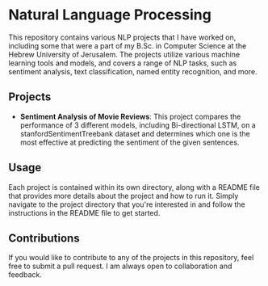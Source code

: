 # Natural Language Processing

This repository contains various NLP projects that I have worked on, including some that were a part of my B.Sc. in Computer Science at the Hebrew University of Jerusalem. The projects utilize various machine learning tools and models, and covers a range of NLP tasks, such as sentiment analysis, text classification, named entity recognition, and more.

## Projects

* **Sentiment Analysis of Movie Reviews**: This project compares the performance of 3 different models, including Bi-directional LSTM, on a stanfordSentimentTreebank dataset
and determines which one is the most effective at predicting the sentiment of the given sentences.

## Usage

Each project is contained within its own directory, along with a README file that provides more details about the project and how to run it. Simply navigate to the project directory that you're interested in and follow the instructions in the README file to get started.

## Contributions

If you would like to contribute to any of the projects in this repository, feel free to submit a pull request. I am always open to collaboration and feedback.
